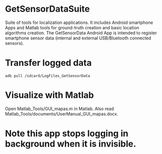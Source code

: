 # GetSensorDataSuite
Suite of tools for localization applications. It includes Android smartphone Apps and Matlab tools for ground-truth creation and basic location algorithms creation. The GetSensorData Android App is intended to register smartphone sensor data (internal and external USB/Bluetooth connected sensors).

# Transfer logged data
```
adb pull /sdcard/LogFiles_GetSensorData
```

# Visualize with Matlab

Open Matlab_Tools/GUI_mapas.m in Matlab.
Also read Matlab_Tools/documents/UserManual_GUI_mapas.docx.

# Note this app stops logging in background when it is invisible.

